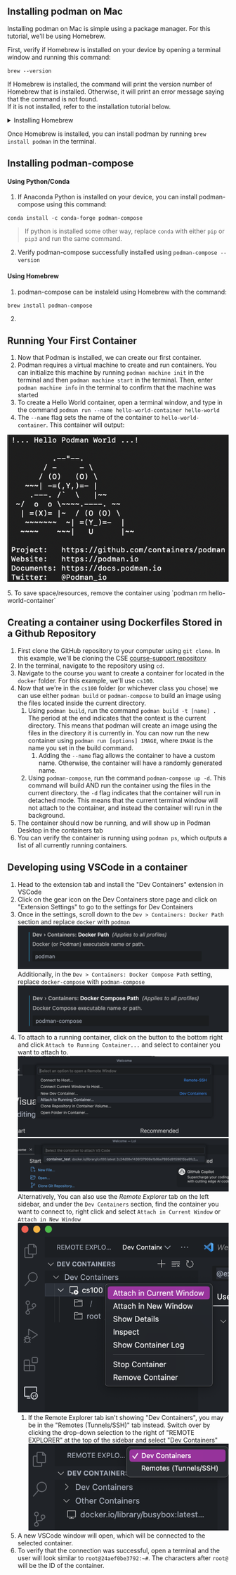 ## Installing podman on Mac
Installing podman on Mac is simple using a package manager. For this tutorial, we'll be using Homebrew.

First, verify if Homebrew is installed on your device by opening a terminal window and running this command:
```
brew --version
```

If Homebrew is installed, the command will print the version number of Homebrew that is installed. Otherwise, it will print an error message saying that the command is not found.  
If it is not installed, refer to the installation tutorial below. 

<details>
<summary>Installing Homebrew</summary>

1. First, visit the Homebrew [website](https://brew.sh).
2. On the homepage, there is a section that says "Install Homebrew" with a textbox below it. Click the clipboard button on the right to copy the script in the textbox.
3. Open a terminal window and run the command.
4. This script installs Homebrew on your device, it will ask for your device's password and you will need to enter it to continue installation.
5. Finally, verify that Homebrew is installed by running `brew --version`.

</details> 

Once Homebrew is installed, you can install podman by running `brew install podman` in the terminal.

## Installing podman-compose
#### Using Python/Conda
1. If Anaconda Python is installed on your device, you can install podman-compose using this command:
```
conda install -c conda-forge podman-compose
```
>If python is installed some other way, replace `conda` with either `pip` or `pip3` and run the same command.

2. Verify podman-compose successfully installed using `podman-compose --version`

#### Using Homebrew
1. podman-compose can be instaleld using Homebrew with the command: 
```
brew install podman-compose
```
2. 

## Running Your First Container
1. Now that Podman is installed, we can create our first container.
2. Podman requires a virtual machine to create and run containers. You can initialize this machine by running `podman machine init` in the terminal and then `podman machine start` in the terminal. Then, enter `podman machine info` in the terminal to confirm that the machine was started
3. To create a Hello World container, open a terminal window, and type in the command `podman run --name hello-world-container hello-world`
4. The `--name` flag sets the name of the container to `hello-world-container`.  This container will output: 
<p align="center">
<img title="screenshot" alt="Alt text" src="podman-setup-images/podmanHelloWorld.png">
</p>
5. To save space/resources, remove the container using `podman rm hello-world-container` 

## Creating a container using Dockerfiles Stored in a Github Repository
1. First clone the GitHub repository to your computer using `git clone`. In this example, we'll be cloning the CSE [course-support repository](https://github.com/ucrcsedept/course-support.git) 
2. In the terminal, navigate to the repository using `cd`. 
3. Navigate to the course you want to create a container for located in the `docker` folder. For this example, we'll use `cs100`.
4. Now that we're in the `cs100` folder (or whichever class you chose) we can use either `podman build` or `podman-compose` to build an image using the files located inside the current directory.
	1. Using `podman build`, run the command `podman build -t [name] .` The period at the end indicates that the context is the current directory. This means that podman will create an image using the files in the directory it is currently in. You can now run the new container using `podman run [options] IMAGE`, where `IMAGE` is the name you set in the build command.
		1. Adding the `--name` flag allows the container to have a custom name. Otherwise, the container will have a randomly generated name.
	2. Using `podman-compose`, run the command `podman-compose up -d`. This command will build AND run the container using the files in the current directory. the `-d` flag indicates that the container will run in detached mode. This means that the current terminal window will not attach to the container, and instead the container will run in the background. 
5. The container should now be running, and will show up in Podman Desktop in the containers tab 
6. You can verify the container is running using `podman ps`, which outputs a list of all currently running containers.

## Developing using VSCode in a container
1. Head to the extension tab and install the  "Dev Containers" extension in VSCode
2. Click on the gear icon on the Dev Containers store page and click on "Extension Settings" to go to the settings for Dev Containers
3. Once in the settings, scroll down to the `Dev > Containers: Docker Path` section and replace `docker` with `podman` <img title="screenshot" alt="Alt text" src="podman-setup-images/dockerPath.png"> Additionally, in the `Dev > Containers: Docker Compose Path` setting, replace `docker-compose` with `podman-compose` <img title="screenshot" alt="Alt text" src="podman-setup-images/dockerComposePath.png">
4. To attach to a running container, click on the button to the bottom right and click `Attach to Running Container...` and select to container you want to attach to.  <img title="screenshot" alt="Alt text" src="podman-setup-images/attachToContainer.png"> <img title="screenshot" alt="Alt text" src="podman-setup-images/selectContainer.png"> Alternatively, You can also use the *Remote Explorer* tab on the left sidebar, and under the `Dev Containers` section, find the container you want to connect to, right click and select `Attach in Current Window` or `Attach in New Window` <img title="screenshot" alt="Alt text" src="podman-setup-images/attachUsingRemoteExplorer.png">
	1. If the Remote Explorer tab isn't showing "Dev Containers", you may be in the "Remotes (Tunnels/SSH)" tab instead. Switch over by clicking the drop-down selection to the right of "REMOTE EXPLORER" at the top of the sidebar and select "Dev Containers" <img title="screenshot" alt="Alt text" src="podman-setup-images/viewDevContainers.png">
5. A new VSCode window will open, which will be connected to the selected container.
6. To verify that the connection was successful, open a terminal and the user will look similar to `root@24aef0be3792:~#`. The characters after `root@` will be the ID of the container.
